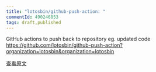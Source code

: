```yaml
---
title: "lotosbin/github-push-action: "
commentId: 490246853
tags: draft,published
---
```


GitHub actions to push back to repository eg. updated code
https://github.com/lotosbin/github-push-action?organization=lotosbin&organization=lotosbin
    
[查看原文](https://github.com/lotosbin/lotosbin.github.io/issues/31)
    